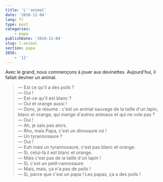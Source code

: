 ```yaml
---
title: 'L''animal'
date: '2016-11-04'
lang: fr
type: post
categories:
    - papa
publishDate: '2016-11-04'
slug: l-animal
section: papa
2016:
    - '11'
---
```


Avec le grand, nous commençons à jouer aux devinettes. Aujourd'hui, il fallait deviner un animal.

<!--more-->

> — Est ce qu'il a des poils ?  
> — Oui !  
> — Est-ce qu'il est blanc ?  
> — Oui et orange aussi !  
> — Donc, je résume : c'est un animal sauvage de la taille d'un lapin, blanc et orange, qui mange d'autres animaux et qui ne vole pas ?  
> — Oui !  
> — Ah, je sais pas alors.  
> — Rho, mais Papa, c'est un dinosaure roi !  
> — Un tyrannosaure ?  
> — Oui !  
> — Euh mais un tyrannosaure, c'est pas blanc et orange.  
> — Si, celui-là il est blanc et orange.  
> — Mais c'est pas de la taille d'un lapin !  
> — Si, c'est un petit-rannosaure.     
> — Mais, mais, ça n'a pas de poils !  
> — Si, parce que c'est un papa ! Les papas, ça a des poils !  